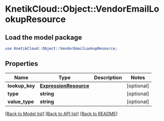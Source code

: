 # KnetikCloud::Object::VendorEmailLookupResource

## Load the model package
```perl
use KnetikCloud::Object::VendorEmailLookupResource;
```

## Properties
Name | Type | Description | Notes
------------ | ------------- | ------------- | -------------
**lookup_key** | [**ExpressionResource**](ExpressionResource.md) |  | [optional] 
**type** | **string** |  | [optional] 
**value_type** | **string** |  | [optional] 

[[Back to Model list]](../README.md#documentation-for-models) [[Back to API list]](../README.md#documentation-for-api-endpoints) [[Back to README]](../README.md)


